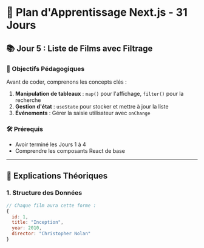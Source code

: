 # 🚀 Plan d'Apprentissage Next.js - 31 Jours

## 📚 Jour 5 : Liste de Films avec Filtrage

### 🎯 Objectifs Pédagogiques
Avant de coder, comprenons les concepts clés :
1. **Manipulation de tableaux** : `map()` pour l'affichage, `filter()` pour la recherche
2. **Gestion d'état** : `useState` pour stocker et mettre à jour la liste
3. **Événements** : Gérer la saisie utilisateur avec `onChange`

### 🛠️ Prérequis
- Avoir terminé les Jours 1 à 4
- Comprendre les composants React de base

---

## 🧠 Explications Théoriques

### 1. Structure des Données
```javascript
// Chaque film aura cette forme :
{
  id: 1,
  title: "Inception",
  year: 2010,
  director: "Christopher Nolan"
}